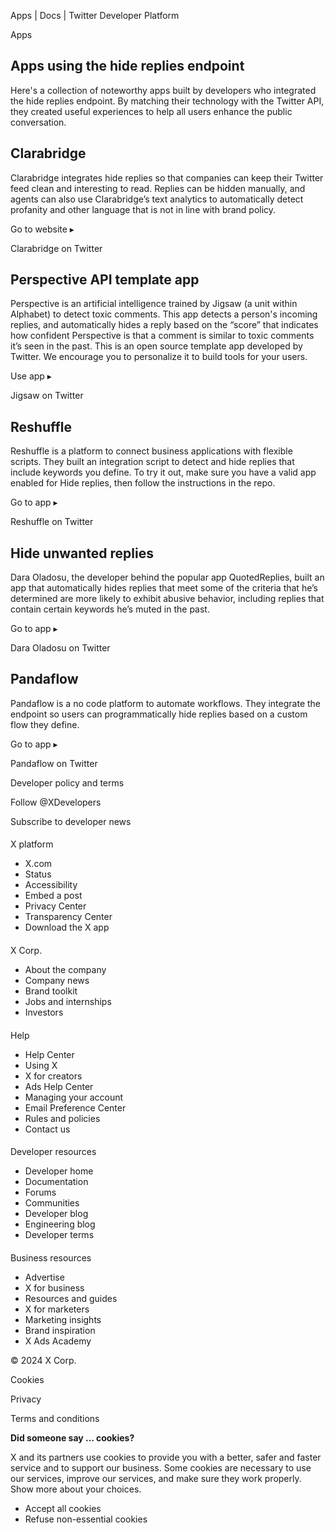 
Apps | Docs | Twitter Developer Platform 

Apps

Apps using the hide replies endpoint
------------------------------------

Here's a collection of noteworthy apps built by developers who integrated the hide replies endpoint. By matching their technology with the Twitter API, they created useful experiences to help all users enhance the public conversation.

Clarabridge
-----------

Clarabridge integrates hide replies so that companies can keep their Twitter feed clean and interesting to read. Replies can be hidden manually, and agents can also use Clarabridge’s text analytics to automatically detect profanity and other language that is not in line with brand policy.

Go to website ▸

Clarabridge on Twitter

Perspective API template app
----------------------------

Perspective is an artificial intelligence trained by Jigsaw (a unit within Alphabet) to detect toxic comments. This app detects a person's incoming replies, and automatically hides a reply based on the “score” that indicates how confident Perspective is that a comment is similar to toxic comments it’s seen in the past. This is an open source template app developed by Twitter. We encourage you to personalize it to build tools for your users.

Use app ▸

Jigsaw on Twitter

Reshuffle
---------

Reshuffle is a platform to connect business applications with flexible scripts. They built an integration script to detect and hide replies that include keywords you define. To try it out, make sure you have a valid app enabled for Hide replies, then follow the instructions in the repo.

Go to app ▸

Reshuffle on Twitter

Hide unwanted replies
---------------------

Dara Oladosu, the developer behind the popular app QuotedReplies, built an app that automatically hides replies that meet some of the criteria that he’s determined are more likely to exhibit abusive behavior, including replies that contain certain keywords he’s muted in the past.

Go to app ▸

Dara Oladosu on Twitter

Pandaflow
---------

Pandaflow is a no code platform to automate workflows. They integrate the endpoint so users can programmatically hide replies based on a custom flow they define.

Go to app ▸

Pandaflow on Twitter

Developer policy and terms

Follow @XDevelopers

Subscribe to developer news

#### 
 X platform

* X.com
* Status
* Accessibility
* Embed a post
* Privacy Center
* Transparency Center
* Download the X app

#### 
 X Corp.

* About the company
* Company news
* Brand toolkit
* Jobs and internships
* Investors

#### 
 Help

* Help Center
* Using X
* X for creators
* Ads Help Center
* Managing your account
* Email Preference Center
* Rules and policies
* Contact us

#### 
 Developer resources

* Developer home
* Documentation
* Forums
* Communities
* Developer blog
* Engineering blog
* Developer terms

#### 
 Business resources

* Advertise
* X for business
* Resources and guides
* X for marketers
* Marketing insights
* Brand inspiration
* X Ads Academy

 © 2024 X Corp.

Cookies

Privacy

Terms and conditions

**Did someone say … cookies?**  

 X and its partners use cookies to provide you with a better, safer and
 faster service and to support our business. Some cookies are necessary to use
 our services, improve our services, and make sure they work properly.
 Show more about your choices.

* Accept all cookies
* Refuse non-essential cookies